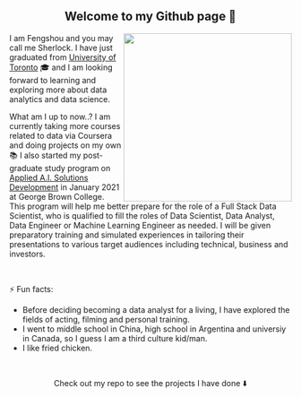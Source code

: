 <h2 align="center"> Welcome to my Github page 👋 </h2>
<p >
  <img src = "https://media.giphy.com/media/JrXas5ecb4FkwbFpIE/giphy.gif" height = 300px align="right"/>
</p>

 I am Fengshou and you may call me Sherlock. I have just graduated from [University of Toronto](https://www.utoronto.ca/) 🎓 and I am looking forward to learning and exploring more about data analytics and data science. 
  <p align = "left"> What am I up to now..? I am currently taking more courses related to data via Coursera and doing projects on my own📚 I also started my post-graduate study program on <a href = "https://www.georgebrown.ca/programs/applied-ai-solutions-development-program-t431?year=2020">Applied A.I. Solutions Development</a> in January 2021 at George Brown College. This program will help me better prepare for the role of a Full Stack Data Scientist, who is qualified to fill the roles of Data Scientist, Data Analyst, Data Engineer or Machine Learning Engineer as needed. I will be given preparatory training and simulated experiences in tailoring their presentations to various target audiences including technical, business and investors. </p>


<br>


<p> ⚡ Fun facts: </p>
<ul>
  <li> Before deciding becoming a data analyst for a living, I have explored the fields of acting, filming and personal training. </li> 
  <li> I went to middle school in China, high school in Argentina and universiy in Canada, so I guess I am a third culture kid/man. </li> 
  <li> I like fried chicken.
</ul>
 <br> 
 
<p align="center"> Check out my repo to see the projects I have done ⬇️</p>
